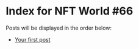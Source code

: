 # Index for NFT World #66
Posts will be displayed in the order below:

- [Your first post](./001-first.md)

